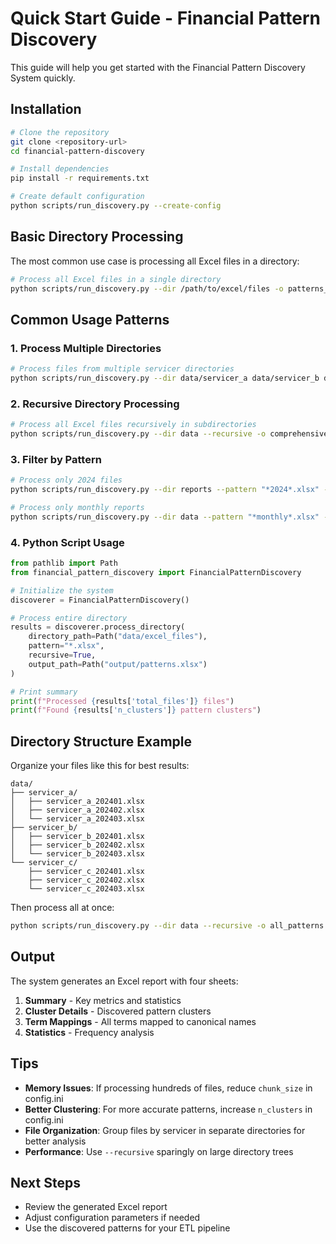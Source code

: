 # Quick Start Guide - Financial Pattern Discovery

This guide will help you get started with the Financial Pattern Discovery System quickly.

## Installation

```bash
# Clone the repository
git clone <repository-url>
cd financial-pattern-discovery

# Install dependencies
pip install -r requirements.txt

# Create default configuration
python scripts/run_discovery.py --create-config
```

## Basic Directory Processing

The most common use case is processing all Excel files in a directory:

```bash
# Process all Excel files in a single directory
python scripts/run_discovery.py --dir /path/to/excel/files -o patterns_report.xlsx
```

## Common Usage Patterns

### 1. Process Multiple Directories

```bash
# Process files from multiple servicer directories
python scripts/run_discovery.py --dir data/servicer_a data/servicer_b data/servicer_c -o all_servicers.xlsx
```

### 2. Recursive Directory Processing

```bash
# Process all Excel files recursively in subdirectories
python scripts/run_discovery.py --dir data --recursive -o comprehensive_report.xlsx
```

### 3. Filter by Pattern

```bash
# Process only 2024 files
python scripts/run_discovery.py --dir reports --pattern "*2024*.xlsx" -o 2024_patterns.xlsx

# Process only monthly reports
python scripts/run_discovery.py --dir data --pattern "*monthly*.xlsx" -o monthly_patterns.xlsx
```

### 4. Python Script Usage

```python
from pathlib import Path
from financial_pattern_discovery import FinancialPatternDiscovery

# Initialize the system
discoverer = FinancialPatternDiscovery()

# Process entire directory
results = discoverer.process_directory(
    directory_path=Path("data/excel_files"),
    pattern="*.xlsx",
    recursive=True,
    output_path=Path("output/patterns.xlsx")
)

# Print summary
print(f"Processed {results['total_files']} files")
print(f"Found {results['n_clusters']} pattern clusters")
```

## Directory Structure Example

Organize your files like this for best results:

```
data/
├── servicer_a/
│   ├── servicer_a_202401.xlsx
│   ├── servicer_a_202402.xlsx
│   └── servicer_a_202403.xlsx
├── servicer_b/
│   ├── servicer_b_202401.xlsx
│   ├── servicer_b_202402.xlsx
│   └── servicer_b_202403.xlsx
└── servicer_c/
    ├── servicer_c_202401.xlsx
    ├── servicer_c_202402.xlsx
    └── servicer_c_202403.xlsx
```

Then process all at once:

```bash
python scripts/run_discovery.py --dir data --recursive -o all_patterns.xlsx
```

## Output

The system generates an Excel report with four sheets:

1. **Summary** - Key metrics and statistics
2. **Cluster Details** - Discovered pattern clusters
3. **Term Mappings** - All terms mapped to canonical names
4. **Statistics** - Frequency analysis

## Tips

- **Memory Issues**: If processing hundreds of files, reduce `chunk_size` in config.ini
- **Better Clustering**: For more accurate patterns, increase `n_clusters` in config.ini
- **File Organization**: Group files by servicer in separate directories for better analysis
- **Performance**: Use `--recursive` sparingly on large directory trees

## Next Steps

- Review the generated Excel report
- Adjust configuration parameters if needed
- Use the discovered patterns for your ETL pipeline